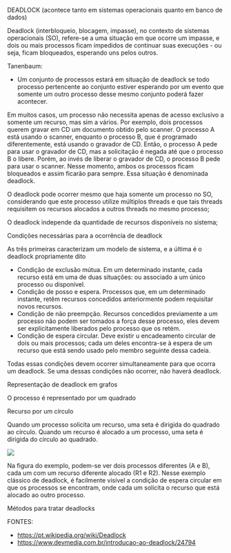 DEADLOCK (acontece tanto em sistemas operacionais quanto em banco de dados)

Deadlock (interbloqueio, blocagem, impasse), no contexto de sistemas operacionais (SO), refere-se a uma situação em que ocorre um impasse, e dois ou mais processos ficam impedidos de continuar suas execuções - ou seja, ficam bloqueados, esperando uns pelos outros.

Tanenbaum: 
 - Um conjunto de processos estará em situação de deadlock se todo processo pertencente ao conjunto estiver esperando por um evento que somente um outro processo desse mesmo conjunto poderá fazer acontecer.



Em muitos casos, um processo não necessita apenas de acesso exclusivo a somente um recurso, mas sim a vários. Por exemplo, dois processos querem gravar em CD um documento obtido pelo scanner. O processo A está usando o scanner, enquanto o processo B, que é programado diferentemente, está usando o gravador de CD. Então, o processo A pede para usar o gravador de CD, mas a solicitação é negada até que o processo B o libere. Porém, ao invés de liberar o gravador de CD, o processo B pede para usar o scanner. Nesse momento, ambos os processos ficam bloqueados e assim ficarão para sempre. Essa situação é denominada deadlock.


O deadlock pode ocorrer mesmo que haja somente um processo no SO, considerando que este processo utilize múltiplos threads e que tais threads requisitem os recursos alocados a outros threads no mesmo processo;

O deadlock independe da quantidade de recursos disponíveis no sistema;



Condições necessárias para a ocorrência de deadlock

As três primeiras caracterizam um modelo de sistema, e a última é o deadlock propriamente dito

- Condição de exclusão mútua. Em um determinado instante, cada recurso está em uma de duas situações: ou associado a um único processo ou disponível.
- Condição de posso e espera. Processos que, em um determinado instante, retêm recursos concedidos anteriormente podem requisitar novos recursos.
- Condição de não preempção. Recursos concedidos previamente a um processo não podem ser tomados a força desse processo, eles devem ser explicitamente liberados pelo processo que os retém.
- Condição de espera circular. Deve existir u encadeamento circular de dois ou mais processos; cada um deles encontra-se à espera de um recurso que está sendo usado pelo membro seguinte dessa cadeia.

Todas essas condições devem ocorrer simultaneamente para que ocorra um deadlock. Se uma dessas condições não ocorrer, não haverá deadlock.



Representação de deadlock em grafos

O processo é representado por um quadrado

Recurso por um círculo

Quando um processo solicita um recurso, uma seta é dirigida do quadrado ao círculo. Quando um recurso é alocado a um processo, uma seta é dirigida do círculo ao quadrado.

<img src="../.assets/DeadlockGraph.png">

Na figura do exemplo, podem-se ver dois processos diferentes (A e B), cada um com um recurso diferente alocado (R1 e R2). Nesse exemplo clássico de deadlock, é facilmente visível a condição de espera circular em que os processos se encontram, onde cada um solicita o recurso que está alocado ao outro processo.




Métodos para tratar deadlocks




FONTES: 
- https://pt.wikipedia.org/wiki/Deadlock
- https://www.devmedia.com.br/introducao-ao-deadlock/24794